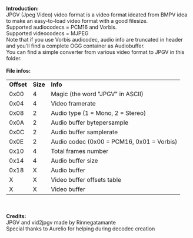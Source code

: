 <b>Introduction:</b><br>
JPGV (Jpeg Video) video format is a video format ideated from BMPV idea to make an easy-to-load video format with a good filesize.<br>
Supported audiocodecs = PCM16 and Vorbis.<br>
Supported videocodecs = MJPEG<br>
Note that if you use Vorbis audicodec, audio info are truncated in header and you'll find a complete OGG container as Audiobuffer.<br>
You can find a simple converter from various video format to JPGV in this folder.<br>
<br>
<b>File infos:</b>
<table>
<tr>
<td><b>Offset</b></td>
<td><b>Size</b></td>
<td><b>Info</b></td>
</tr>
<tr>
<td>0x00</td>
<td>4</td>
<td>Magic (the word "JPGV" in ASCII)</td>
</tr>
<tr>
<tr>
<td>0x04</td>
<td>4</td>
<td>Video framerate</td>
</tr>
<td>0x08</td>
<td>2</td>
<td>Audio type (1 = Mono, 2 = Stereo)</td>
</tr>
<tr>
<td>0x0A</td>
<td>2</td>
<td>Audio buffer bytepersample</td>
</tr>
<tr>
<td>0x0C</td>
<td>2</td>
<td>Audio buffer samplerate</td>
</tr>
<tr>
<td>0x0E</td>
<td>2</td>
<td>Audio codec (0x00 = PCM16, 0x01 = Vorbis)</td>
</tr>
<tr>
<td>0x10</td>
<td>4</td>
<td>Total frames number</td>
</tr>
<tr>
<td>0x14</td>
<td>4</td>
<td>Audio buffer size</td>
</tr>
<tr>
<td>0x18</td>
<td>X</td>
<td>Audio buffer</td>
</tr>
<tr>
<tr>
<td>X</td>
<td>X</td>
<td>Video buffer offsets table</td>
</tr>
<tr>
<td>X</td>
<td>X</td>
<td>Video buffer</td>
</tr></table><br><br>
<b>Credits:</b><br>
JPGV and vid2jpgv made by Rinnegatamante<br>
Special thanks to Aurelio for helping during decodec creation
